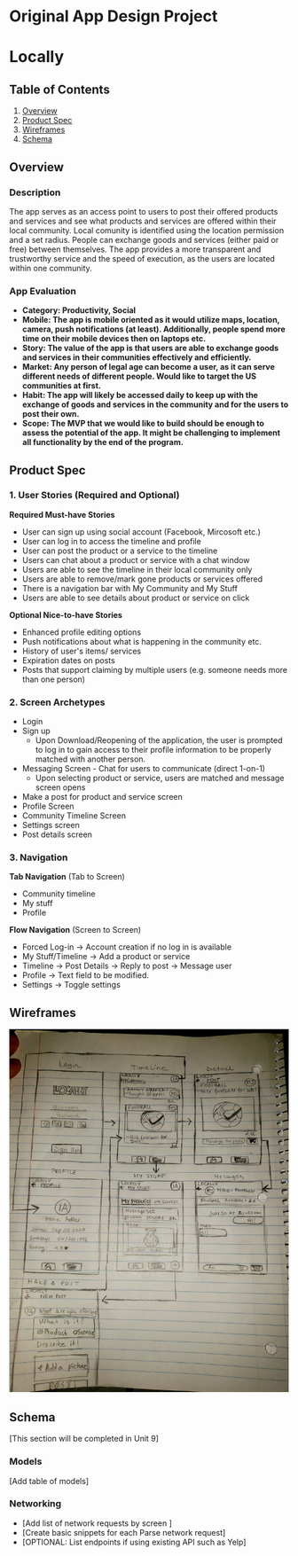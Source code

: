Original App Design Project
===

# Locally

## Table of Contents
1. [Overview](#Overview)
1. [Product Spec](#Product-Spec)
1. [Wireframes](#Wireframes)
2. [Schema](#Schema)

## Overview
### Description
The app serves as an access point to users to post their offered products and services and see what products and services are offered within their local community. Local comunity is identified using the location permission and a set radius. People can exchange goods and services (either paid or free) between themselves. The app provides a more transparent and trustworthy service and the speed of execution, as the users are located within one community.

### App Evaluation

- **Category: Productivity, Social**
- **Mobile: The app is mobile oriented as it would utilize maps, location, camera, push notifications (at least). Additionally, people spend more time on their mobile devices then on laptops etc.**
- **Story: The value of the app is that users are able to exchange goods and services in their communities effectively and efficiently.**
- **Market: Any person of legal age can become a user, as it can serve different needs of different people. Would like to target the US communities at first.**
- **Habit: The app will likely be accessed daily to keep up with the exchange of goods and services in the community and for the users to post their own.**
- **Scope: The MVP that we would like to build should be enough to assess the potential of the app. It might be challenging to implement all functionality by the end of the program.**

## Product Spec

### 1. User Stories (Required and Optional)

**Required Must-have Stories**

* User can sign up using social account (Facebook, Mircosoft etc.)
* User can log in to access the timeline and profile
* User can post the product or a service to the timeline
* Users can chat about a product or service with a chat window
* Users are able to see the timeline in their local community only
* Users are able to remove/mark gone products or services offered
* There is a navigation bar with My Community and My Stuff
* Users are able to see details about product or service on click

**Optional Nice-to-have Stories**

* Enhanced profile editing options
* Push notifications about what is happening in the community etc.
* History of user's items/ services
* Expiration dates on posts
* Posts that support claiming by multiple users (e.g. someone needs more than one person)

### 2. Screen Archetypes

* Login
* Sign up
   * Upon Download/Reopening of the application, the user is prompted to log in to gain access to their profile information to be properly matched with another person.
* Messaging Screen - Chat for users to communicate (direct 1-on-1)
   * Upon selecting product or service, users are matched and message screen opens
* Make a post for product and service screen
* Profile Screen
* Community Timeline Screen
* Settings screen
* Post details screen

### 3. Navigation

**Tab Navigation** (Tab to Screen)

* Community timeline
* My stuff
* Profile

**Flow Navigation** (Screen to Screen)

* Forced Log-in -> Account creation if no log in is available
* My Stuff/Timeline -> Add a product or service
* Timeline -> Post Details -> Reply to post -> Message user
* Profile -> Text field to be modified.
* Settings -> Toggle settings


## Wireframes
<img src="wire.jpg" width=600>


## Schema 
[This section will be completed in Unit 9]
### Models
[Add table of models]
### Networking
- [Add list of network requests by screen ]
- [Create basic snippets for each Parse network request]
- [OPTIONAL: List endpoints if using existing API such as Yelp]
